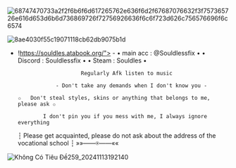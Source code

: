 ![68747470733a2f2f6b6f6d617265762e636f6d2f67687076632f3f757365726e616d653d6b6d736869726f72756926636f6c6f723d626c756576696f6c6574](https://github.com/user-attachments/assets/bccb8dfc-b119-42d7-b1a6-f13fe4cba87e)

![8ae4030f55c19071118cb62db9075b1d](https://github.com/user-attachments/assets/8e17e1b5-740c-47a1-84fa-382ba82c0b60)


                                
   -    !https://souldles.atabook.org/">   - 
                               • main acc : @Souldlessfix •
                                •  Discord : Souldlessfix • 
                                   • Steam : Souldles •
                                
                                Regularly Afk listen to music
                                    
                        - Don't take any demands when I don't know you -
                           
            ✩   Don't steal styles, skins or anything that belongs to me, please ask ✩
                   
                    I don't pin you if you mess with me, I always ignore everything
                        
        ┆ Please get acquainted, please do not ask about the address of the vocational school ┆
                                               »»——⍟——««
 

   ![Không Có Tiêu Đề259_20241113192140](https://github.com/user-attachments/assets/598d59fc-0bab-4b44-8343-23fbbff5b106)

  
   
  


